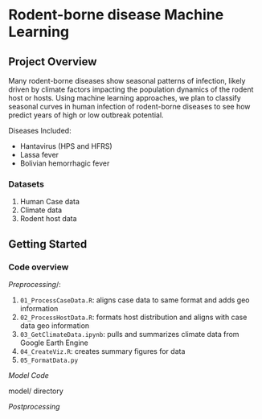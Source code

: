 # Rodent-borne disease Machine Learning

## Project Overview
Many rodent-borne diseases show seasonal patterns of infection, likely driven by climate factors impacting the population dynamics of the rodent host or hosts. Using machine learning approaches, we plan to classify seasonal curves in human infection of rodent-borne diseases to see how predict years of high or low outbreak potential.

Diseases Included:
- Hantavirus (HPS and HFRS)
- Lassa fever
- Bolivian hemorrhagic fever

### Datasets
1. Human Case data
2. Climate data 
3. Rodent host data 

## Getting Started

### Code overview

_Preprocessing_/:
1. `01_ProcessCaseData.R`: aligns case data to same format and adds geo information
2. `02_ProcessHostData.R`: formats host distribution and aligns with case data geo information
3. `03_GetClimateData.ipynb`: pulls and summarizes climate data from Google Earth Engine
4. `04_CreateViz.R`: creates summary figures for data
5. `05_FormatData.py`

_Model Code_

model/ directory

_Postprocessing_

